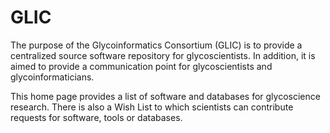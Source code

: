 # GLIC
The purpose of the Glycoinformatics Consortium (GLIC) is to provide a centralized source software repository for 
glycoscientists. In addition, it is aimed to provide a communication point for glycoscientists and 
glycoinformaticians.  

This home page provides a list of software and databases for glycoscience research.  There is also a Wish List to which 
scientists can contribute requests for software, tools or databases.
